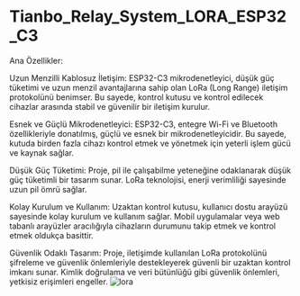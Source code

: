 # Tianbo_Relay_System_LORA_ESP32_C3
Ana Özellikler:

Uzun Menzilli Kablosuz İletişim: ESP32-C3 mikrodenetleyici, düşük güç tüketimi ve uzun menzil avantajlarına sahip olan LoRa (Long Range) iletişim protokolünü benimser. Bu sayede, kontrol kutusu ve kontrol edilecek cihazlar arasında stabil ve güvenilir bir iletişim kurulur.

Esnek ve Güçlü Mikrodenetleyici: ESP32-C3, entegre Wi-Fi ve Bluetooth özellikleriyle donatılmış, güçlü ve esnek bir mikrodenetleyicidir. Bu sayede, kutuda birden fazla cihazı kontrol etmek ve yönetmek için yeterli işlem gücü ve kaynak sağlar.

Düşük Güç Tüketimi: Proje, pil ile çalışabilme yeteneğine odaklanarak düşük güç tüketimli bir tasarım sunar. LoRa teknolojisi,  enerji verimliliği sayesinde uzun pil ömrü sağlar.

Kolay Kurulum ve Kullanım: Uzaktan kontrol kutusu, kullanıcı dostu arayüzü sayesinde kolay kurulum ve kullanım sağlar. Mobil uygulamalar veya web tabanlı arayüzler aracılığıyla cihazların durumunu takip etmek ve kontrol etmek oldukça basittir.

Güvenlik Odaklı Tasarım: Proje, iletişimde kullanılan LoRa protokolünü şifreleme ve güvenlik önlemleriyle destekleyerek güvenli bir uzaktan kontrol imkanı sunar. Kimlik doğrulama ve veri bütünlüğü gibi güvenlik önlemleri, yetkisiz erişimleri engeller.
![lora](https://github.com/memetteminarslan/Tianbo_Relay_System_ESP32_C3/assets/74721347/caf1de60-d8f1-454d-a533-35240b1b36d3)
